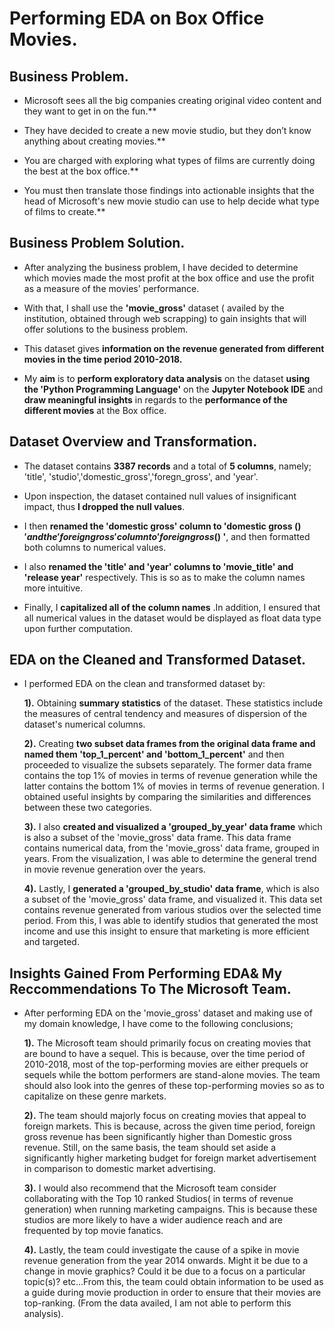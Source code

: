 # Performing EDA on Box Office Movies.

## Business Problem.

- Microsoft sees all the big companies creating original video content and they want to get in on the fun.**

- They have decided to create a new movie studio, but they don’t know anything about creating movies.**

- You are charged with exploring what types of films are currently doing the best at the box office.**

- You must then translate those findings into actionable insights that the head of Microsoft's new movie studio can use to help decide what type of films to create.**

## Business Problem Solution.

- After analyzing the business problem, I have decided to determine which movies made the most profit at the box office and use the profit as a measure of the movies' performance.

- With that, I shall use the  **'movie_gross'** dataset ( availed by the institution, obtained through web scrapping) to gain insights that will offer solutions to the business problem.

- This dataset gives **information on the revenue generated from different movies in the time period 2010-2018.**

- My **aim** is to **perform exploratory data analysis** on the dataset **using the 'Python Programming Language'** on the **Jupyter Notebook IDE** and **draw meaningful insights** in regards to the **performance of the different movies** at the Box office.

## Dataset Overview and Transformation.

- The dataset contains **3387 records** and a total of **5 columns**, namely; 'title', 'studio','domestic_gross','foregn_gross', and 'year'.

- Upon inspection, the dataset contained null values of insignificant impact, thus **I dropped the null values**.

- I then **renamed the 'domestic gross' column to 'domestic gross ($) ' and the 'foreign gross' column to ' foreign gross ($) '**, and then formatted both columns to numerical values.

- I also **renamed the 'title' and 'year' columns to 'movie_title' and 'release year'** respectively. This is so as to make the column names more intuitive.

- Finally, I **capitalized all of the column names** .In addition, I ensured that all numerical values in the dataset would be displayed as float data type upon further computation.

## EDA on the Cleaned and Transformed Dataset.

- I performed EDA on the clean and transformed dataset by:

     **1).** Obtaining **summary statistics** of the dataset. These statistics include the measures of central tendency and measures of dispersion of the dataset's numerical columns.
  
     **2).** Creating **two subset data frames from the original data frame and named them 'top_1_percent' and 'bottom_1_percent'** and then proceeded to visualize the subsets separately. The former data frame contains the top 1%  of movies in terms of revenue generation while the latter contains the bottom 1% of movies in terms of revenue generation. I obtained useful insights by comparing the similarities and differences between these two categories.
 
     **3).** I also **created and visualized a 'grouped_by_year' data frame** which is also a subset of the 'movie_gross' data frame. This data frame contains  numerical data, from the 'movie_gross' data frame, grouped in years. From the visualization, I was able to determine the general trend in movie revenue generation over the years.
 
     **4).** Lastly, I **generated a 'grouped_by_studio' data frame**,  which is also a subset of the 'movie_gross' data frame, and visualized it. This data set contains revenue generated from various studios over the selected time period. From this, I was able to identify studios that generated the most income and use this insight to ensure that marketing is more efficient and targeted.

## Insights Gained From Performing EDA& My Reccommendations To The Microsoft Team.

- After performing EDA on the 'movie_gross' dataset and making use of my domain knowledge, I have come to the following conclusions;

     **1).** The Microsoft team should primarily focus on creating movies that are bound to have a sequel. This is because, over the time period of 2010-2018, most of the top-performing movies are either prequels or sequels while the bottom performers are stand-alone movies. The team should also look into the genres of these top-performing movies so as to capitalize on these genre markets.

     **2).** The team should  majorly focus on creating movies that appeal to foreign markets. This is because, across the given time period, foreign gross revenue has been significantly higher than Domestic gross revenue. Still, on the same basis, the team should set aside a significantly higher marketing budget for foreign market advertisement in comparison to domestic market advertising.

     **3).** I would also recommend that the Microsoft team consider collaborating with the Top 10 ranked Studios( in terms of revenue generation) when running marketing campaigns. This is because these studios are more likely to have a wider audience reach and are frequented by top movie fanatics.

    **4).** Lastly, the team could investigate the cause of a spike in movie revenue generation from the year 2014 onwards. Might it be due to a change in movie graphics? Could it be due to a focus on a particular topic(s)? etc...From this, the team could obtain information to be used as a guide during movie production in order to ensure that their movies are top-ranking. (From the data availed, I am not able to perform this analysis).




